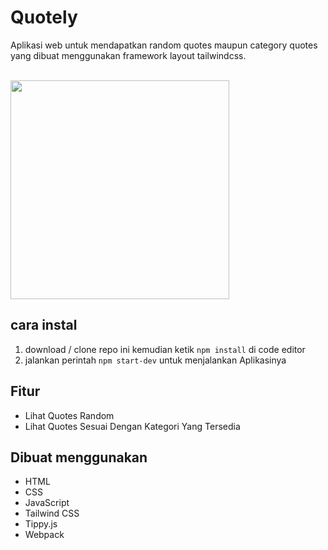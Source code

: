 # Quotely
Aplikasi web untuk mendapatkan random quotes maupun category quotes yang dibuat menggunakan framework layout tailwindcss.
<p align="left">
<br>
   <img src="https://user-images.githubusercontent.com/87967665/142656087-a21b2870-33a4-4cab-b6b3-f61b3c7bb579.png" border="0" width="350">
</p>

## cara instal

1. download / clone repo ini kemudian ketik `npm install` di code editor
2. jalankan perintah `npm start-dev` untuk menjalankan Aplikasinya

## Fitur

- Lihat Quotes Random
- Lihat Quotes Sesuai Dengan Kategori Yang Tersedia

## Dibuat menggunakan

- HTML
- CSS
- JavaScript
- Tailwind CSS
- Tippy.js
- Webpack
